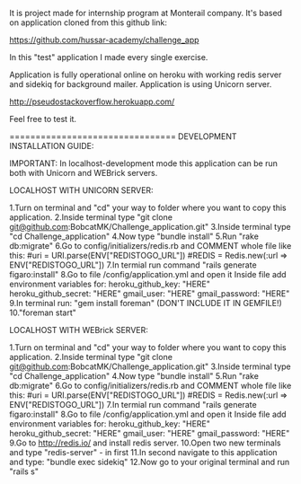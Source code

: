 It is project made for internship program at Monterail company.
It's based on application cloned from this github link: 

https://github.com/hussar-academy/challenge_app

In this "test" application I made every single exercise.

Application is fully operational online on heroku with
working redis server and sidekiq for background mailer.
Application is using Unicorn server.

http://pseudostackoverflow.herokuapp.com/

Feel free to test it.

================================
DEVELOPMENT INSTALLATION GUIDE:

IMPORTANT: In localhost-development mode this application can be run both with Unicorn and WEBrick servers.

LOCALHOST WITH UNICORN SERVER:

1.Turn on terminal and "cd" your way to folder where you want to copy this application.
2.Inside terminal type "git clone git@github.com:BobcatMK/Challenge_application.git"
3.Inside terminal type "cd Challenge_application"
4.Now type "bundle install"
5.Run "rake db:migrate"
6.Go to config/initializers/redis.rb and COMMENT whole file like this:
	#uri = URI.parse(ENV["REDISTOGO_URL"])
	#REDIS = Redis.new(:url => ENV["REDISTOGO_URL"])
7.In termial run command "rails generate figaro:install"
8.Go to file /config/application.yml and open it
  Inside file add environment variables for:
	heroku_github_key: "HERE"
	heroku_github_secret: "HERE"
	gmail_user: "HERE"
	gmail_password: "HERE"
9.In terminal run: "gem install foreman" (DON'T INCLUDE IT IN GEMFILE!)
10."foreman start"

LOCALHOST WITH WEBrick SERVER:

1.Turn on terminal and "cd" your way to folder where you want to copy this application.
2.Inside terminal type "git clone git@github.com:BobcatMK/Challenge_application.git"
3.Inside terminal type "cd Challenge_application"
4.Now type "bundle install"
5.Run "rake db:migrate"
6.Go to config/initializers/redis.rb and COMMENT whole file like this:
	#uri = URI.parse(ENV["REDISTOGO_URL"])
	#REDIS = Redis.new(:url => ENV["REDISTOGO_URL"])
7.In termial run command "rails generate figaro:install"
8.Go to file /config/application.yml and open it
 Inside file add environment variables for:
	heroku_github_key: "HERE"
	heroku_github_secret: "HERE"
	gmail_user: "HERE"
	gmail_password: "HERE"
9.Go to http://redis.io/ and install redis server.
10.Open two new terminals and type "redis-server" - in first
11.In second navigate to this application and type: "bundle exec sidekiq"
12.Now go to your original terminal and run "rails s"



